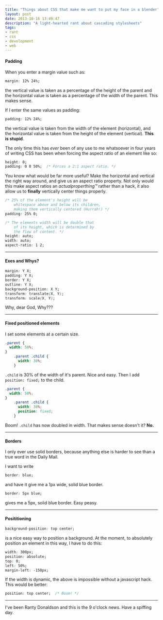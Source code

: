 ```yaml
---
title: "Things about CSS that make me want to put my face in a blender"
layout: post
date: 2013-10-16 13:49:47
description: "A light-hearted rant about cascading stylesheets"
tags:
- rant
- css
- development
- web
---
```


#### Padding

When you enter a margin value such as:

```css
margin: 12% 24%;
```

the vertical value is taken as a percentage of the height of the parent and the horizontal value is taken as a percentage of the  width of the parent. This makes sense.

If I enter the same values as padding:

```css
padding: 12% 24%;
```

the vertical value is taken from the width of the element (horizontal), and the horizontal value is taken from the height of the element (vertical). **This is stupid**.

The only time this has *ever* been of any use to me whatsoever in four years of writing CSS has been when forcing the aspect ratio of an element like so:

```css
height: 0;
padding: 0 0 50%;  /* Forces a 2:1 aspect ratio. */
```

You know what would be far more useful? Make the horizontal and vertical the right way around, and give us an aspect ratio property. Not only would this make aspect ratios an *actualproperthing&trade;* rather than a hack, it also allow us to **finally** vertically center things properly.

```css
/* 25% of the element's height will be
    whitespace above and below its children,
    making them vertically centered (Hurrah!) */
padding: 25% 0;

/* The elements width will be double that
    of its height, which is determined by
    the flow of content. */
height: auto;
width: auto;
aspect-ratio: 1 2;
```

---

#### Exes and Whys?

```css
margin: Y X;
padding: Y X;
border: Y X;
outline: Y X;
background-position: X Y;
transform: translate(X, Y);
transform: scale(X, Y);
```

Why, dear God, Why???

---

#### Fixed positioned elements

I set some elements at a certain size.

```css
.parent {
  width: 50%;
}
    .parent .child {
      width: 30%;
    }
```

`.child` is 30% of the width of it's parent. Nice and easy. Then I add `position: fixed;` to the child.

```css
.parent {
  width: 50%;
}
    .parent .child {
      width: 30%;
      position: fixed;
    }
```

Boom! `.child` has now doubled in width. That makes sense doesn't it? **No.**

---

#### Borders

I only ever use solid borders, because anything else is harder to see than a true word in the Daily Mail.

I want to write

```css
border: blue;
```

and have it give me a 1px wide, solid blue border.

```css
border: 5px blue;
```

gives me a 5px, solid blue border. Easy peasy.

---

#### Posititioning

```css
background-position: top center;
```

is a nice easy way to position a background. At the moment, to absolutely position an element in this way, I have to do this:

```css
width: 300px;
position: absolute;
top: 0;
left: 50%;
margin-left: -150px;
```

If the width is dynamic, the above is impossible without a javascript hack. This would be better:

```css
position: top center;  /* Boom! */
```

---

I've been Ranty Donaldson and this is the 9 o'clock news. Have a spiffing day.
